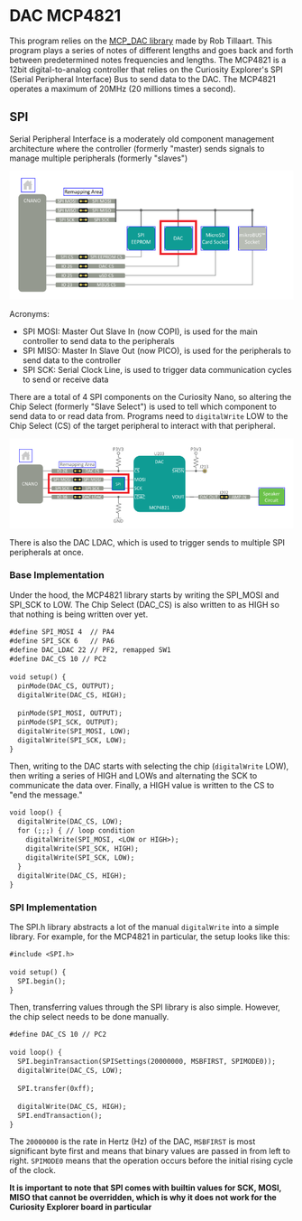 # DAC MCP4821
This program relies on the [MCP_DAC library](https://github.com/RobTillaart/MCP_DAC) made by Rob Tillaart. This program plays a series of notes of different lengths and goes back and forth between predetermined notes frequencies and lengths. The MCP4821 is a 12bit digital-to-analog controller that relies on the Curiosity Explorer's SPI (Serial Peripheral Interface) Bus to send data to the DAC. The MCP4821 operates a maximum of 20MHz (20 millions times a second). 

## SPI

Serial Peripheral Interface is a moderately old component management architecture where the controller (formerly "master) sends signals to manage multiple peripherals (formerly "slaves")

![Curiosity Explorer SPI Bus](./cnano_spi_bus.png)

Acronyms:
- SPI MOSI: Master Out Slave In (now COPI), is used for the main controller to send data to the peripherals
- SPI MISO: Master In Slave Out (now PICO), is used for the peripherals to send data to the controller
- SPI SCK: Serial Clock Line, is used to trigger data communication cycles to send or receive data

There are a total of 4 SPI components on the Curiosity Nano, so altering the Chip Select (formerly "Slave Select") is used to tell which component to send data to or read data from. Programs need to `digitalWrite` LOW to the Chip Select (CS) of the target peripheral to interact with that peripheral.

![DAC Inputs and Outputs](./cnano_dac_hookup.png)

There is also the DAC LDAC, which is used to trigger sends to multiple SPI peripherals at once.

### Base Implementation

Under the hood, the MCP4821 library starts by writing the SPI_MOSI and SPI_SCK to LOW. The Chip Select (DAC_CS) is also written to as HIGH so that nothing is being written over yet.
```
#define SPI_MOSI 4  // PA4
#define SPI_SCK 6   // PA6
#define DAC_LDAC 22 // PF2, remapped SW1
#define DAC_CS 10 // PC2

void setup() {
  pinMode(DAC_CS, OUTPUT);
  digitalWrite(DAC_CS, HIGH);

  pinMode(SPI_MOSI, OUTPUT);
  pinMode(SPI_SCK, OUTPUT);
  digitalWrite(SPI_MOSI, LOW);
  digitalWrite(SPI_SCK, LOW);
}
```

Then, writing to the DAC starts with selecting the chip (`digitalWrite` LOW), then writing a series of HIGH and LOWs and alternating the SCK to communicate the data over. Finally, a HIGH value is written to the CS to "end the message."

```
void loop() {
  digitalWrite(DAC_CS, LOW);
  for (;;;) { // loop condition
    digitalWrite(SPI_MOSI, <LOW or HIGH>);
    digitalWrite(SPI_SCK, HIGH);
    digitalWrite(SPI_SCK, LOW);
  }
  digitalWrite(DAC_CS, HIGH);
}
```

### SPI Implementation

The SPI.h library abstracts a lot of the manual `digitalWrite` into a simple library. For example, for the MCP4821 in particular, the setup looks like this:
```
#include <SPI.h>

void setup() {
  SPI.begin();
}
```

Then, transferring values through the SPI library is also simple. However, the chip select needs to be done manually.
```
#define DAC_CS 10 // PC2

void loop() {
  SPI.beginTransaction(SPISettings(20000000, MSBFIRST, SPIMODE0));
  digitalWrite(DAC_CS, LOW);

  SPI.transfer(0xff);

  digitalWrite(DAC_CS, HIGH);
  SPI.endTransaction();
}
```

The `20000000` is the rate in Hertz (Hz) of the DAC, `MSBFIRST` is most significant byte first and means that binary values are passed in from left to right. `SPIMODE0` means that the operation occurs before the initial rising cycle of the clock.

**It is important to note that SPI comes with builtin values for SCK, MOSI, MISO that cannot be overridden, which is why it does not work for the Curiosity Explorer board in particular**